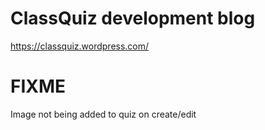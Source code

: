 # ClassQuiz development blog

https://classquiz.wordpress.com/


# FIXME

Image not being added to quiz on create/edit